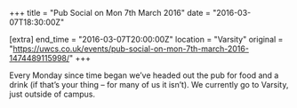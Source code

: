 +++
title = "Pub Social on Mon 7th March 2016"
date = "2016-03-07T18:30:00Z"

[extra]
end_time = "2016-03-07T20:00:00Z"
location = "Varsity"
original = "https://uwcs.co.uk/events/pub-social-on-mon-7th-march-2016-1474489115998/"
+++

Every Monday since time began we’ve headed out the pub for food and a drink (if that’s your thing – for many of us it isn’t). We currently go to Varsity, just outside of campus.

